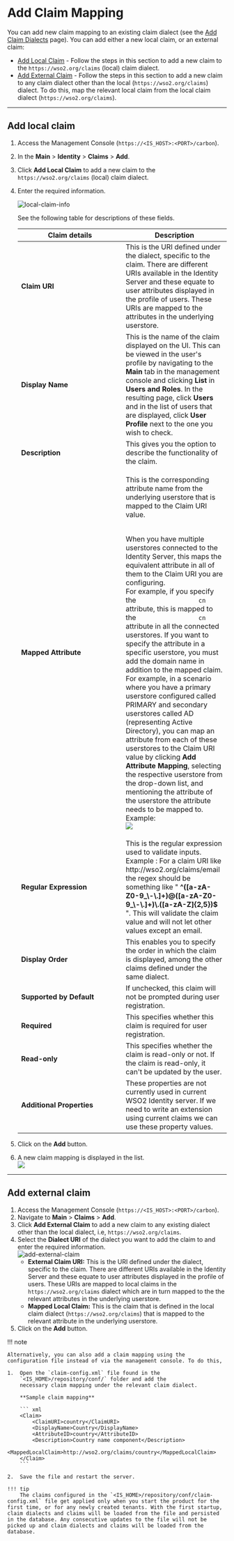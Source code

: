 # Add Claim Mapping

You can add new claim mapping to an existing claim dialect (see the
[Add Claim Dialects](../../../guides/dialects/add-claim-dialects) page). You can add either a new local claim, or an external claim:

-   [Add Local Claim](#add-local-claim) - Follow the
    steps in this section to add a new claim to the
    `https://wso2.org/claims` (local) claim dialect.
-   [Add External Claim](#add-external-claim) - Follow
    the steps in this section to add a new claim to any claim dialect
    other than the local (`https://wso2.org/claims`) dialect. To do this,
    map the relevant local claim from the local claim dialect (`https://wso2.org/claims`).

---

## Add local claim

1.  Access the Management Console (`https://<IS_HOST>:<PORT>/carbon`).
2.  In the **Main** > **Identity** > **Claims** > **Add**.
3.  Click **Add Local Claim** to add a new claim to the
    `https://wso2.org/claims` (local) claim dialect.

4.  Enter the required information.  

    ![local-claim-info](../../../assets/img/guides/local-claim-info.png) 

    See the following table for descriptions of these fields.

    <table>
    <colgroup>
    <col style="width: 50%" />
    <col style="width: 50%" />
    </colgroup>
    <thead>
    <tr class="header">
    <th>Claim details</th>
    <th>Description</th>
    </tr>
    </thead>
    <tbody>
    <tr class="odd">
    <td><strong>Claim URI</strong></td>
    <td>This is the URI defined under the dialect, specific to the claim. There are different URIs available in the Identity Server and these equate to user attributes displayed in the profile of users. These URIs are mapped to the attributes in the underlying userstore.</td>
    </tr>
    <tr class="even">
    <td><strong>Display Name</strong></td>
    <td>This is the name of the claim displayed on the UI. This can be viewed in the user's profile by navigating to the <strong>Main</strong> tab in the management console and clicking <strong>List</strong> in <strong>Users and Roles</strong>. In the resulting page, click <strong>Users</strong> and in the list of users that are displayed, click <strong>User Profile</strong> next to the one you wish to check.</td>
    </tr>
    <tr class="odd">
    <td><strong>Description</strong></td>
    <td>This gives you the option to describe the functionality of the claim.</td>
    </tr>
    <tr class="even">
    <td><strong>Mapped Attribute</strong></td>
    <td><div class="content-wrapper">
    <p>This is the corresponding attribute name from the underlying userstore that is mapped to the Claim URI value.<br />
    <br />
    </p>
    <p>When you have multiple userstores connected to the Identity Server, this maps the equivalent attribute in all of them to the Claim URI you are configuring.<br />
    For example, if you specify the <code>                 cn                </code> attribute, this is mapped to the <code>                 cn                </code> attribute in all the connected userstores. If you want to specify the attribute in a specific userstore, you must add the domain name in addition to the mapped claim. For example, in a scenario where you have a primary userstore configured called PRIMARY and secondary userstores called AD (representing Active Directory), you can map an attribute from each of these userstores to the Claim URI value by clicking <strong>Add Attribute Mapping</strong>, selecting the respective userstore from the drop-down list, and mentioning the attribute of the userstore the attribute needs to be mapped to.<br />
    Example:<br />
    <img src="../../../assets/img/guides/map-attribute.png"/></p>
    </div></td>
    </tr>
    <tr class="odd">
    <td><strong>Regular Expression</strong></td>
    <td>This is the regular expression used to validate inputs. Example : For a claim URI like http://wso2.org/claims/email the regex should be something like " <strong>^([a-zA-Z0-9_\-\.]+)@([a-zA-Z0-9_\-\.]+)\.([a-zA-Z]{2,5})$</strong> ". This will validate the claim value and will not let other values except an email.</td>
    </tr>
    <tr class="even">
    <td><strong>Display Order</strong></td>
    <td>This enables you to specify the order in which the claim is displayed, among the other claims defined under the same dialect.</td>
    </tr>
    <tr class="odd">
    <td><strong>Supported by Default</strong></td>
    <td>If unchecked, this claim will not be prompted during user registration.</td>
    </tr>
    <tr class="even">
    <td><strong>Required</strong></td>
    <td>This specifies whether this claim is required for user registration.</td>
    </tr>
    <tr class="odd">
    <td><strong>Read-only</strong></td>
    <td>This specifies whether the claim is read-only or not. If the claim is read-only, it can't be updated by the user.</td>
    </tr>
    <tr class="even">
    <td><strong>Additional Properties</strong></td>
    <td>These properties are not currently used in current WSO2 Identity server. If we need to write an extension using current claims we can use these property values.</td>
    </tr>
    </tbody>
    </table>

5.  Click on the **Add** button.
6.  A new claim mapping is displayed in the list.  
    ![](../../../assets/img/guides/edit-claim-link.png)

----

## Add external claim

1.  Access the Management Console (`https://<IS_HOST>:<PORT>/carbon`).
2.  Navigate to **Main** > **Claims** > **Add**.
3.  Click **Add External Claim** to add a new claim to any existing
    dialect other than the local dialect, i.e, `https://wso2.org/claims`.
4.  Select the **Dialect URI** of the dialect you want to add the claim
    to and enter the required information.  
    ![add-external-claim](../../../assets/img/guides/add-external-claim.png) 
    -   **External Claim URI:** This is the URI defined under the
        dialect, specific to the claim. There are different URIs
        available in the Identity Server and these equate to user
        attributes displayed in the profile of users. These URIs are
        mapped to local claims in the `https://wso2.org/claims` dialect
        which are in turn mapped to the the relevant attributes in the
        underlying userstore.
    -   **Mapped Local Claim:** This is the claim that is defined in the
        local claim dialect (`https://wso2.org/claims`) that is mapped
        to the relevant attribute in the underlying userstore.
5.  Click on the **Add** button.

!!! note
    
    Alternatively, you can also add a claim mapping using the
    configuration file instead of via the management console. To do this,
    
    1.  Open the `claim-config.xml` file found in the
        `<IS_HOME>/repository/conf/` folder and add the
        necessary claim mapping under the relevant claim dialect.
    
        **Sample claim mapping**
    
        ``` xml
        <Claim>
            <ClaimURI>country</ClaimURI>
            <DisplayName>Country</DisplayName>
            <AttributeID>country</AttributeID>
            <Description>Country name component</Description>
            <MappedLocalClaim>http://wso2.org/claims/country</MappedLocalClaim>
        </Claim>
        ```
    
    2.  Save the file and restart the server.
    
    !!! tip
        The claims configured in the `<IS_HOME>/repository/conf/claim-config.xml` file get applied only when you start the product for the first time, or for any newly created tenants. With the first startup, claim dialects and claims will be loaded from the file and persisted in the database. Any consecutive updates to the file will not be picked up and claim dialects and claims will be loaded from the database.
            
